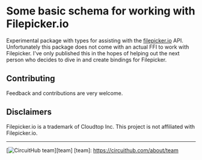 # Some basic schema for working with Filepicker.io
Experimental package with types for assisting with the [filepicker.io](https://developers.filepicker.io) API. Unfortunately this package does not come with an actual FFI to work with Filepicker. I've only published this in the hopes of helping out the next person who decides to dive in and create bindings for Filepicker.

## Contributing

Feedback and contributions are very welcome.

## Disclaimers

Filepicker.io is a trademark of Cloudtop Inc.
This project is not affiliated with Filepicker.io.

---
[![CircuitHub team](http://docs.circuithub.com/press/logo/circuithub-lightgray-extratiny.jpg)][team]
[team]: https://circuithub.com/about/team

